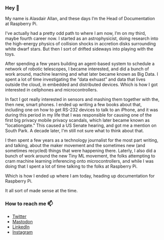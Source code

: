 ### Hey 👋

<!--
**aallan/aallan** is a ✨ _special_ ✨ repository because its `README.md` (this file) appears on your GitHub profile.

Here are some ideas to get you started:

- 🔭 I’m currently working on ...
- 🌱 I’m currently learning ...
- 👯 I’m looking to collaborate on ...
- 🤔 I’m looking for help with ...
- 💬 Ask me about ...
- 📫 How to reach me: ...
- 😄 Pronouns: ...
- ⚡ Fun fact: ...
-->

My name is Alasdair Allan, and these days I’m the Head of Documentation at Raspberry Pi.

I’ve actually had a pretty odd path to where I am now, I’m on my third, maybe fourth career now. I started as an astrophysicist, doing research into the high-energy physics of collision shocks in accretion disks surrounding white dwarf stars. But then I sort of drifted sideways into playing with the toys.

After spending a few years building an agent-based system to schedule a network of robotic telescopes, I became interested, and did a bunch of work around, machine learning and what later became known as Big Data. I spent a lot of time investigating the “data exhuast” and data that lives outside the cloud, in embedded and distributed devices. Which is how I got interested in cellphones and microcontrollers. 

In fact I got really interested in sensors and mashing them together with the, then new, smart phones. I ended up writing a few books about that, including one on how to get RS-232 devices to talk to an iPhone, and it was during this period in my life that I was responsible for causing one of the first big privacy mobile privacy scandals, which later became known as "locationgate." This caused a US Senate hearing, and got me a mention on South Park. A decade later, I'm still not sure what to think about that.

I then spent a few years as a technology journalist for the most part writing, and talking, about the maker movement and the sometimes new (and sometimes recycled) things that were happening there. Laterly, I also did a bunch of work around the new Tiny ML movement, the folks attempting to cram machine learning inferencing onto microcontrollers, and while I was doing that I spent a lot of time talking to the folks at Raspberry Pi.

Which is how I ended up where I am today, heading up documentation for Raspberry Pi.

It all sort of made sense at the time.

### How to reach me 📫 

* <a rel="me" href="https://twitter.com/aallan">Twitter</a>
* <a rel="me" href="https://mastodon.social/@aallan">Mastodon</a>
* <a rel="me" href="https://https://www.linkedin.com/in/alasdairallan/">LinkedIn</a>
* <a rel="me" href="https://www.instagram.com/aallan/">Instagram</a>


